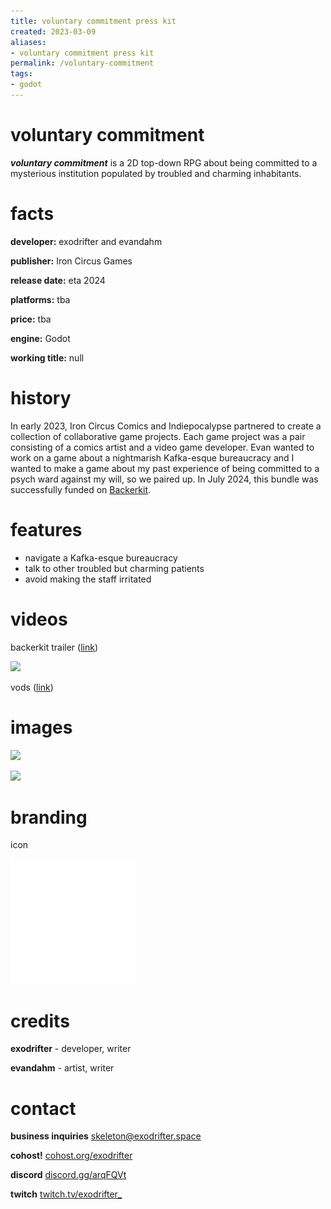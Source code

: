 ```yaml
---
title: voluntary commitment press kit
created: 2023-03-09
aliases:
- voluntary commitment press kit
permalink: /voluntary-commitment
tags:
- godot
---
```


# voluntary commitment

_**voluntary commitment**_ is a 2D top-down RPG about being committed to a mysterious institution populated by troubled and charming inhabitants.

# facts

**developer:** exodrifter and evandahm

**publisher:** Iron Circus Games

**release date:** eta 2024

**platforms:** tba

**price:** tba

**engine:** Godot

**working title:** null

# history

In early 2023, Iron Circus Comics and Indiepocalypse partnered to create a collection of collaborative game projects. Each game project was a pair consisting of a comics artist and a video game developer. Evan wanted to work on a game about a nightmarish Kafka-esque bureaucracy and I wanted to make a game about my past experience of being committed to a psych ward against my will, so we paired up. In July 2024, this bundle was successfully funded on [Backerkit](https://www.backerkit.com/c/projects/iron-circus-comics/iron-circus-x-indiepocalypse-say-hello-to-iron-circus-games).

# features

- navigate a Kafka-esque bureaucracy
- talk to other troubled but charming patients
- avoid making the staff irritated

# videos

backerkit trailer ([link](https://www.youtube.com/watch?v=dB1KTTKYbag))

![](https://www.youtube.com/watch?v=dB1KTTKYbag)

vods ([link](https://vods.exodrifter.space/tag/null/))

# images

![](voluntary-commitment/screen-1.png)

![](voluntary-commitment/screen-2.png)

# branding

icon

![](voluntary-commitment/icon.svg)

# credits

**exodrifter** - developer, writer

**evandahm** - artist, writer

# contact

**business inquiries** [skeleton@exodrifter.space](mailto:skeleton@exodrifter.space)

**cohost!** [cohost.org/exodrifter](https://cohost.org/exodrifter)

**discord** [discord.gg/arqFQVt](https://discord.gg/arqFQVt)

**twitch** [twitch.tv/exodrifter_](https://twitch.tv/exodrifter_)
